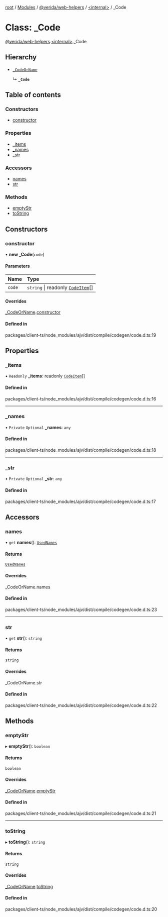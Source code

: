 [root](../README.md) / [Modules](../modules.md) / [@verida/web-helpers](../modules/verida_web_helpers.md) / [<internal\>](../modules/verida_web_helpers._internal_.md) / \_Code

# Class: \_Code

[@verida/web-helpers](../modules/verida_web_helpers.md).[<internal\>](../modules/verida_web_helpers._internal_.md)._Code

## Hierarchy

- [`_CodeOrName`](verida_web_helpers._internal_._CodeOrName.md)

  ↳ **`_Code`**

## Table of contents

### Constructors

- [constructor](verida_web_helpers._internal_._Code.md#constructor)

### Properties

- [\_items](verida_web_helpers._internal_._Code.md#_items)
- [\_names](verida_web_helpers._internal_._Code.md#_names)
- [\_str](verida_web_helpers._internal_._Code.md#_str)

### Accessors

- [names](verida_web_helpers._internal_._Code.md#names)
- [str](verida_web_helpers._internal_._Code.md#str)

### Methods

- [emptyStr](verida_web_helpers._internal_._Code.md#emptystr)
- [toString](verida_web_helpers._internal_._Code.md#tostring)

## Constructors

### constructor

• **new _Code**(`code`)

#### Parameters

| Name | Type |
| :------ | :------ |
| `code` | `string` \| readonly [`CodeItem`](../modules/verida_web_helpers._internal_.md#codeitem)[] |

#### Overrides

[_CodeOrName](verida_web_helpers._internal_._CodeOrName.md).[constructor](verida_web_helpers._internal_._CodeOrName.md#constructor)

#### Defined in

packages/client-ts/node_modules/ajv/dist/compile/codegen/code.d.ts:19

## Properties

### \_items

• `Readonly` **\_items**: readonly [`CodeItem`](../modules/verida_web_helpers._internal_.md#codeitem)[]

#### Defined in

packages/client-ts/node_modules/ajv/dist/compile/codegen/code.d.ts:16

___

### \_names

• `Private` `Optional` **\_names**: `any`

#### Defined in

packages/client-ts/node_modules/ajv/dist/compile/codegen/code.d.ts:18

___

### \_str

• `Private` `Optional` **\_str**: `any`

#### Defined in

packages/client-ts/node_modules/ajv/dist/compile/codegen/code.d.ts:17

## Accessors

### names

• `get` **names**(): [`UsedNames`](../modules/verida_web_helpers._internal_.md#usednames)

#### Returns

[`UsedNames`](../modules/verida_web_helpers._internal_.md#usednames)

#### Overrides

\_CodeOrName.names

#### Defined in

packages/client-ts/node_modules/ajv/dist/compile/codegen/code.d.ts:23

___

### str

• `get` **str**(): `string`

#### Returns

`string`

#### Overrides

\_CodeOrName.str

#### Defined in

packages/client-ts/node_modules/ajv/dist/compile/codegen/code.d.ts:22

## Methods

### emptyStr

▸ **emptyStr**(): `boolean`

#### Returns

`boolean`

#### Overrides

[_CodeOrName](verida_web_helpers._internal_._CodeOrName.md).[emptyStr](verida_web_helpers._internal_._CodeOrName.md#emptystr)

#### Defined in

packages/client-ts/node_modules/ajv/dist/compile/codegen/code.d.ts:21

___

### toString

▸ **toString**(): `string`

#### Returns

`string`

#### Overrides

[_CodeOrName](verida_web_helpers._internal_._CodeOrName.md).[toString](verida_web_helpers._internal_._CodeOrName.md#tostring)

#### Defined in

packages/client-ts/node_modules/ajv/dist/compile/codegen/code.d.ts:20
